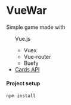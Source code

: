 # VueWar

Simple game made with <br/>
<ul>
    Vue.js
    <ul>
        <li>Vuex</li>
        <li>Vue-router</li>
        <li>Buefy</li>
    </ul>
    <li><a target="_blank" href="https://deckofcardsapi.com/">Cards API</a></li>
</ul>

#### Project setup
```
npm install
```